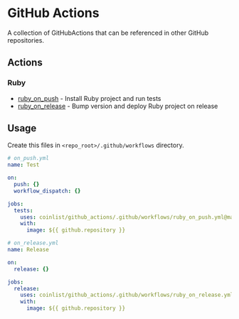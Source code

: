 # GitHub Actions

A collection of GitHubActions that can be referenced in other GitHub repositories.

## Actions

### Ruby

- [ruby_on_push](./.github/workflows/ruby_on_push.yml) - Install Ruby project and run tests
- [ruby_on_release](./.github/workflows/ruby_on_release.yml) - Bump version and deploy Ruby project on release

## Usage

Create this files in `<repo_root>/.github/workflows` directory.

```yaml
# on_push.yml
name: Test

on:
  push: {}
  workflow_dispatch: {}

jobs:
  tests:
    uses: coinlist/github_actions/.github/workflows/ruby_on_push.yml@main
    with:
      image: ${{ github.repository }}
```

```yaml
# on_release.yml
name: Release

on:
  release: {}

jobs:
  release:
    uses: coinlist/github_actions/.github/workflows/ruby_on_release.yml@main
    with:
      image: ${{ github.repository }}
```
